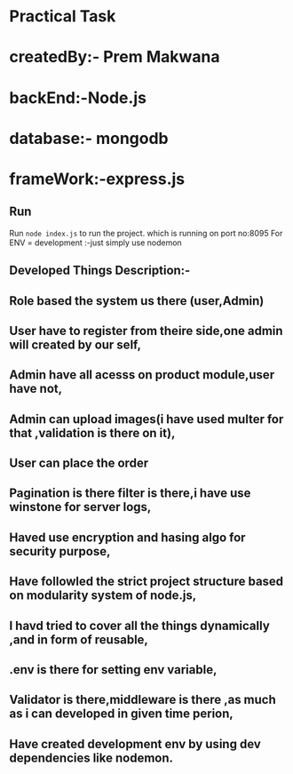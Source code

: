 # Practical Task
# createdBy:- Prem Makwana
# backEnd:-Node.js
# database:- mongodb
# frameWork:-express.js

## Run

Run `node index.js` to run the project. which is running on port no:8095
For ENV = development :-just simply use nodemon

## Developed Things Description:-
## Role based the system us there (user,Admin)
## User have to register from theire side,one admin will created by our self,
## Admin have all acesss on product module,user have not,
## Admin can upload images(i have used multer for that ,validation is there on it),
## User can place the order 
## Pagination is there filter is there,i have use winstone for server logs,
## Haved use encryption and hasing algo for security purpose,
## Have followled the strict project structure based on modularity system of node.js,
## I havd tried to cover all the things dynamically ,and in form of reusable,
## .env is there for setting env variable,
## Validator is there,middleware is there ,as much as i can developed in given time perion,
## Have created development env by using dev dependencies like nodemon.

######


